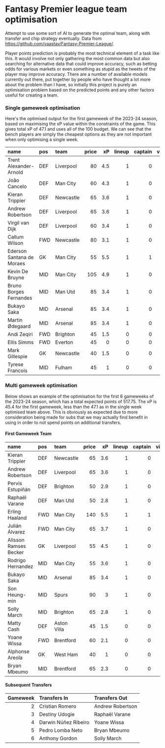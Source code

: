 # Fantasy Premier league team optimisation

Attempt to use some sort of AI to generate the optimal team, along with transfer and chip strategy eventually. Data from https://github.com/vaastav/Fantasy-Premier-League/.

Player points prediction is probably the most technical element of a task like this. It would involve not only gathering the most common data but also searching for alternative data that could improve accuracy, such as betting odds for various markets or even something as stupid as the tweets of the player may improve accuracy. There are a number of available models currently out there, put together by people who have thought a lot more about the problem than I have, so initially this project is purely an optimisation problem based on the predicted points and any other factors useful for creating a team.

### Single gameweek optimisation

Here's the optimised output for the first gameweek of the 2023-24 season, based on maximising the xP value within the constraints of the game. This gives total xP of 47.1 and uses all of the 100 budget. We can see that the bench players are simply the cheapest options as they are not important when only optimising a single week.

| name                      | pos   | team      |   price |   xP |   lineup |   captain |   vicecaptain |
|:--------------------------|:------|:----------|--------:|-----:|---------:|----------:|--------------:|
| Trent Alexander-Arnold    | DEF   | Liverpool |      80 |  4.5 |        1 |         0 |             0 |
| João Cancelo              | DEF   | Man City  |      60 |  4.3 |        1 |         0 |             0 |
| Kieran Trippier           | DEF   | Newcastle |      65 |  3.6 |        1 |         0 |             0 |
| Andrew Robertson          | DEF   | Liverpool |      65 |  3.6 |        1 |         0 |             0 |
| Virgil van Dijk           | DEF   | Liverpool |      60 |  3.4 |        1 |         0 |             0 |
| Callum Wilson             | FWD   | Newcastle |      80 |  3.1 |        1 |         0 |             0 |
| Ederson Santana de Moraes | GK    | Man City  |      55 |  5.5 |        1 |         1 |             0 |
| Kevin De Bruyne           | MID   | Man City  |     105 |  4.9 |        1 |         0 |             1 |
| Bruno Borges Fernandes    | MID   | Man Utd   |      85 |  3.4 |        1 |         0 |             0 |
| Bukayo Saka               | MID   | Arsenal   |      85 |  3.4 |        1 |         0 |             0 |
| Martin Ødegaard           | MID   | Arsenal   |      85 |  3.4 |        1 |         0 |             0 |
| Andi Zeqiri               | FWD   | Brighton  |      45 |  1.5 |        0 |         0 |             0 |
| Ellis Simms               | FWD   | Everton   |      45 |  0   |        0 |         0 |             0 |
| Mark Gillespie            | GK    | Newcastle |      40 |  1.5 |        0 |         0 |             0 |
| Tyrese Francois           | MID   | Fulham    |      45 |  1   |        0 |         0 |             0 |

### Multi gameweek optimisation

Below shows an example of the optimisation for the first 6 gameweeks of the 2023-24 season, which has a total expected points of 517.75. The xP is 45.4 for the first gameweek, less than the 47.1 as in the single week optimised team above. This is obviously as expected due to more consideration being made for subs that we may actually find benefit in using in order to not spend points on additional transfers.

#### First Gameweek Team

| name                  | pos   | team        |   price |   xP |   lineup |   captain |   vicecaptain |
|:----------------------|:------|:------------|--------:|-----:|---------:|----------:|--------------:|
| Kieran Trippier       | DEF   | Newcastle   |      65 |  3.6 |        1 |         0 |             0 |
| Andrew Robertson      | DEF   | Liverpool   |      65 |  3.6 |        1 |         0 |             0 |
| Pervis Estupiñán      | DEF   | Brighton    |      50 |  2.9 |        1 |         0 |             0 |
| Raphaël Varane        | DEF   | Man Utd     |      50 |  2.8 |        1 |         0 |             0 |
| Erling Haaland        | FWD   | Man City    |     140 |  5.5 |        1 |         1 |             0 |
| Julián Álvarez        | FWD   | Man City    |      65 |  3.7 |        1 |         0 |             0 |
| Alisson Ramses Becker | GK    | Liverpool   |      55 |  4.5 |        1 |         0 |             1 |
| Rodrigo Hernandez     | MID   | Man City    |      55 |  3.6 |        1 |         0 |             0 |
| Bukayo Saka           | MID   | Arsenal     |      85 |  3.4 |        1 |         0 |             0 |
| Son Heung-min         | MID   | Spurs       |      90 |  3   |        1 |         0 |             0 |
| Solly March           | MID   | Brighton    |      65 |  2.8 |        1 |         0 |             0 |
| Matty Cash            | DEF   | Aston Villa |      45 |  1.5 |        0 |         0 |             0 |
| Yoane Wissa           | FWD   | Brentford   |      60 |  2.1 |        0 |         0 |             0 |
| Alphonse Areola       | GK    | West Ham    |      40 |  1   |        0 |         0 |             0 |
| Bryan Mbeumo          | MID   | Brentford   |      65 |  2.3 |        0 |         0 |             0 |

#### Subsequent Transfers

|   Gameweek | Transfers In         | Transfers Out    |
|-----------:|:---------------------|:-----------------|
|          2 | Cristian Romero      | Andrew Robertson |
|          3 | Destiny Udogie       | Raphaël Varane   |
|          4 | Darwin Núñez Ribeiro | Yoane Wissa      |
|          5 | Pedro Lomba Neto     | Bryan Mbeumo     |
|          6 | Anthony Gordon       | Solly March      |